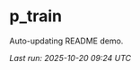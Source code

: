 # p_train

Auto-updating README demo.

<!--START_SECTION:status-->
_Last run: 2025-10-20 09:24 UTC_
<!--END_SECTION:status-->




































































































































































































































































































































































































































































































































































































































































































































































































































































































































































































































































































































































































































































































































































































































